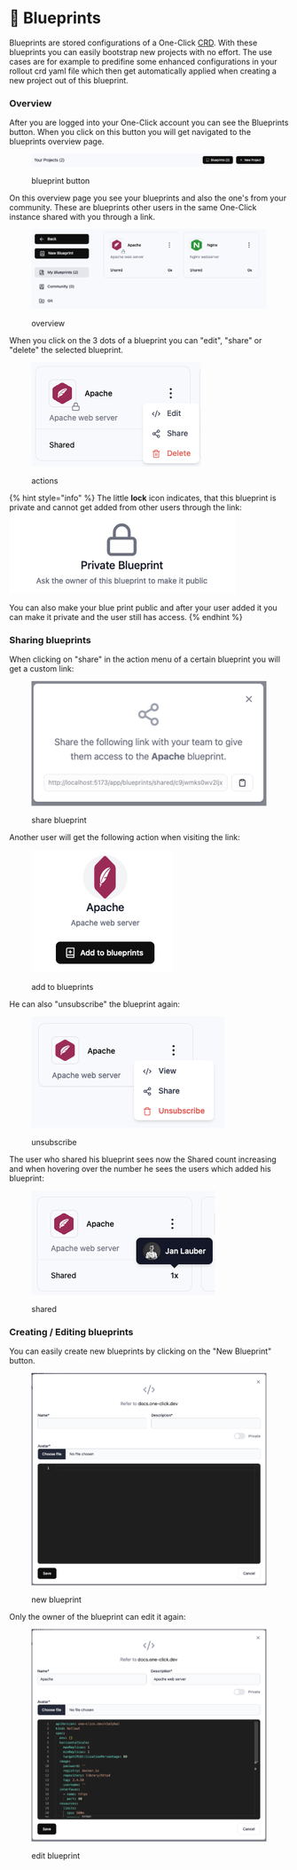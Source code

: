 # 📃 Blueprints

Blueprints are stored configurations of a One-Click [CRD](../operator-manual/crd.md). With these blueprints you can easily bootstrap new projects with no effort. The use cases are for example to predifine some enhanced configurations in your rollout crd yaml file which then get automatically applied when creating a new project out of this blueprint.

### Overview

After you are logged into your One-Click account you can see the Blueprints button. When you click on this button you will get navigated to the blueprints overview page.

<figure><img src="../.gitbook/assets/image (5) (1).png" alt=""><figcaption><p>blueprint button</p></figcaption></figure>

On this overview page you see your blueprints and also the one's from your community. These are blueprints other users in the same One-Click instance shared with you through a link.

<figure><img src="../.gitbook/assets/image (1) (1) (1) (1).png" alt=""><figcaption><p>overview</p></figcaption></figure>

When you click on the 3 dots of a blueprint you can "edit", "share" or "delete" the selected blueprint.

<figure><img src="../.gitbook/assets/image (3) (1) (1).png" alt=""><figcaption><p>actions</p></figcaption></figure>

{% hint style="info" %}
The little **lock** icon indicates, that this blueprint is private and cannot get added from other users through the link:\
<img src="../.gitbook/assets/image (5) (1) (1).png" alt="" data-size="original">

You can also make your blue print public and after your user added it you can make it private and the user still has access.
{% endhint %}

### Sharing blueprints

When clicking on "share" in the action menu of a certain blueprint you will get a custom link:

<figure><img src="../.gitbook/assets/image (6) (1).png" alt=""><figcaption><p>share blueprint</p></figcaption></figure>

Another user will get the following action when visiting the link:

<figure><img src="../.gitbook/assets/image (7) (1).png" alt=""><figcaption><p>add to blueprints</p></figcaption></figure>

He can also "unsubscribe" the blueprint again:

<figure><img src="../.gitbook/assets/image (8) (1).png" alt=""><figcaption><p>unsubscribe</p></figcaption></figure>

The user who shared his blueprint sees now the Shared count increasing and when hovering over the number he sees the users which added his blueprint:

<figure><img src="../.gitbook/assets/image (9) (1).png" alt=""><figcaption><p>shared</p></figcaption></figure>

### Creating / Editing blueprints

You can easily create new blueprints by clicking on the "New Blueprint" button.

<figure><img src="../.gitbook/assets/image (2) (1) (1).png" alt=""><figcaption><p>new blueprint</p></figcaption></figure>

Only the owner of the blueprint can edit it again:

<figure><img src="../.gitbook/assets/image (10) (1).png" alt=""><figcaption><p>edit blueprint</p></figcaption></figure>
